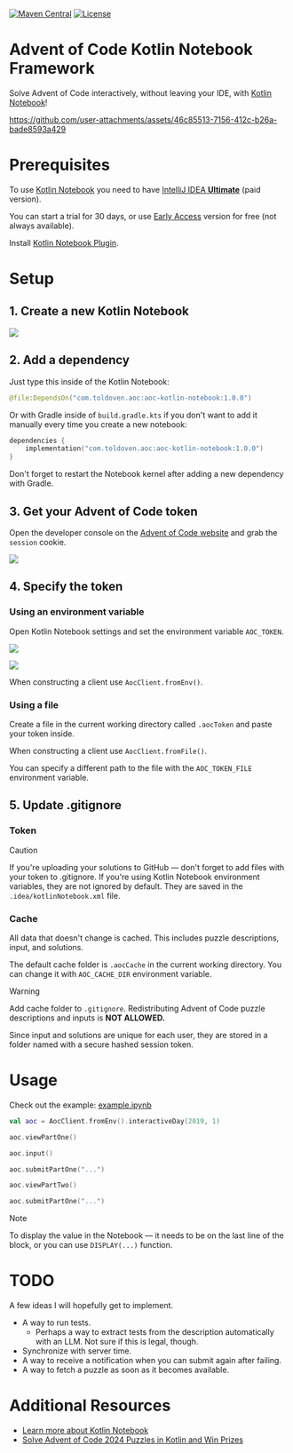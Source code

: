 [![Maven Central](https://img.shields.io/maven-central/v/com.toldoven.aoc/aoc-kotlin-notebook.svg?color=0)](https://central.sonatype.com/artifact/com.toldoven.aoc/aoc-kotlin-notebook)
[![License](https://img.shields.io/github/license/toldoven/aoc-kotlin-notebook.svg)](https://github.com/Toldoven/aoc-kotlin-notebook/blob/master/LICENSE)

# Advent of Code Kotlin Notebook Framework

Solve Advent of Code interactively, without leaving your IDE, with [Kotlin Notebook](https://kotlinlang.org/docs/kotlin-notebook-overview.html)!

https://github.com/user-attachments/assets/46c85513-7156-412c-b26a-bade8593a429

# Prerequisites

To use [Kotlin Notebook](https://kotlinlang.org/docs/kotlin-notebook-overview.html) you need to have [IntelliJ IDEA **Ultimate**](https://www.jetbrains.com/idea/) (paid version).

You can start a trial for 30 days, or use [Early Access](https://www.jetbrains.com/idea/nextversion/) version for free (not always available).

Install [Kotlin Notebook Plugin](https://www.jetbrains.com/help/idea/kotlin-notebook.html#install-plugin).

# Setup

## 1. Create a new Kotlin Notebook

![](https://i.imgur.com/i5Kigvb.png)

## 2. Add a dependency

Just type this inside of the Kotlin Notebook:

```kotlin
@file:DependsOn("com.toldoven.aoc:aoc-kotlin-notebook:1.0.0")
```

Or with Gradle inside of `build.gradle.kts` if you don't want to add it manually every time you create a new notebook:

```kotlin
dependencies {
    implementation("com.toldoven.aoc:aoc-kotlin-notebook:1.0.0")
}
```

Don't forget to restart the Notebook kernel after adding a new dependency with Gradle.

## 3. Get your Advent of Code token

Open the developer console on the [Advent of Code website](https://adventofcode.com/) and grab the `session` cookie.

![](https://i.imgur.com/ucUbr3a.png)

## 4. Specify the token

### Using an environment variable

Open Kotlin Notebook settings and set the environment variable `AOC_TOKEN`.

![](https://i.imgur.com/rzNHhHq.png)

![](https://i.imgur.com/2gVWC6F.png)

When constructing a client use `AocClient.fromEnv()`.

### Using a file

Create a file in the current working directory called `.aocToken` and paste your token inside.

When constructing a client use `AocClient.fromFile()`.

You can specify a different path to the file with the `AOC_TOKEN_FILE` environment variable.

## 5. Update .gitignore

### Token

> [!CAUTION]
> If you're uploading your solutions to GitHub — don't forget to add files with your token to .gitignore.
> If you're using Kotlin Notebook environment variables, they are not ignored by default.
> They are saved in the `.idea/kotlinNotebook.xml` file.

### Cache

All data that doesn't change is cached. This includes puzzle descriptions, input, and solutions.

The default cache folder is `.aocCache` in the current working directory. You can change it with `AOC_CACHE_DIR` environment variable.

> [!WARNING]
> Add cache folder to `.gitignore`.
> Redistributing Advent of Code puzzle descriptions and inputs is **NOT ALLOWED.**

Since input and solutions are unique for each user, they are stored in a folder named with a secure hashed session token.

# Usage

Check out the example: [example.ipynb](example.ipynb)

```kotlin
val aoc = AocClient.fromEnv().interactiveDay(2019, 1)

aoc.viewPartOne()

aoc.input()

aoc.submitPartOne("...")

aoc.viewPartTwo()

aoc.submitPartOne("...")
```
> [!NOTE]
> To display the value in the Notebook — it needs to be on the last line of the block, or you can use `DISPLAY(...)` function.

# TODO

A few ideas I will hopefully get to implement.

- A way to run tests.
  - Perhaps a way to extract tests from the description automatically with an LLM. Not sure if this is legal, though.
- Synchronize with server time.
- A way to receive a notification when you can submit again after failing.
- A way to fetch a puzzle as soon as it becomes available.

# Additional Resources

- [Learn more about Kotlin Notebook](https://www.jetbrains.com/help/idea/kotlin-notebook.html#best-practices)
- [Solve Advent of Code 2024 Puzzles in Kotlin and Win Prizes](https://blog.jetbrains.com/kotlin/2024/11/advent-of-code-2024-in-kotlin/)


